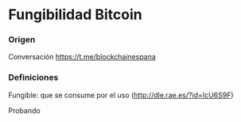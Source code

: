 # Fungibilidad Bitcoin

### Origen
Conversación https://t.me/blockchainespana

### Definiciones
Fungible: que se consume por el uso (http://dle.rae.es/?id=IcU6S9F)

Probando